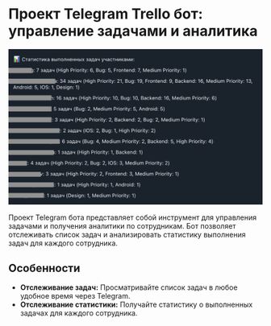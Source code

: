 # Проект Telegram Trello бот: управление задачами и аналитика

![Телеграм бот](bot_image.png)

Проект Telegram бота представляет собой инструмент для управления задачами и получения аналитики по сотрудникам.
Бот позволяет отслеживать список задач и анализировать статистику выполнения задач для каждого сотрудника.

## Особенности

- **Отслеживание задач:** Просматривайте список задач в любое удобное время через Telegram.
- **Отслеживание статистики:** Получайте статистику о выполненных задачах для каждого сотрудника.

